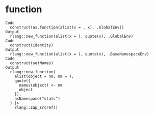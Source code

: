 # function

    Code
      construct(as.function(alist(x = , x), .GlobalEnv))
    Output
      rlang::new_function(alist(x = ), quote(x), .GlobalEnv)
    Code
      construct(identity)
    Output
      rlang::new_function(alist(x = ), quote(x), .BaseNamespaceEnv)
    Code
      construct(setNames)
    Output
      rlang::new_function(
        alist(object = nm, nm = ),
        quote({
          names(object) <- nm
          object
        }),
        asNamespace("stats")
      ) |>
        rlang::zap_srcref()

